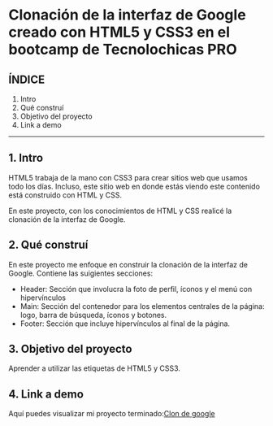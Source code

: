 # Clonación de la interfaz de Google creado con HTML5 y CSS3 en el bootcamp de Tecnolochicas PRO


## ÍNDICE

1. Intro
2. Qué construí
3. Objetivo del proyecto
4. Link a demo

****

## 1. Intro
HTML5 trabaja de la mano con CSS3 para crear sitios web que usamos todo los días. Incluso, este sitio web en donde estás viendo este contenido está construido con HTML y CSS.

En este proyecto, con los conocimientos de HTML y CSS realicé la clonación de la interfaz de Google.


## 2. Qué construí
En este proyecto me enfoque en construir la clonación de la interfaz de Google.
Contiene las suigientes secciones:

* Header: Sección que involucra la foto de perfil, íconos y el menú con hipervínculos
* Main: Sección del contenedor para los elementos centrales de la página: logo, barra de búsqueda, íconos y botones.
* Footer: Sección que incluye hipervínculos al final de la página.

## 3. Objetivo del proyecto 
Aprender a utilizar las etiquetas de HTML5 y CSS3.

## 4. Link a demo
Aquí puedes visualizar mi proyecto terminado:[Clon de google](#)
